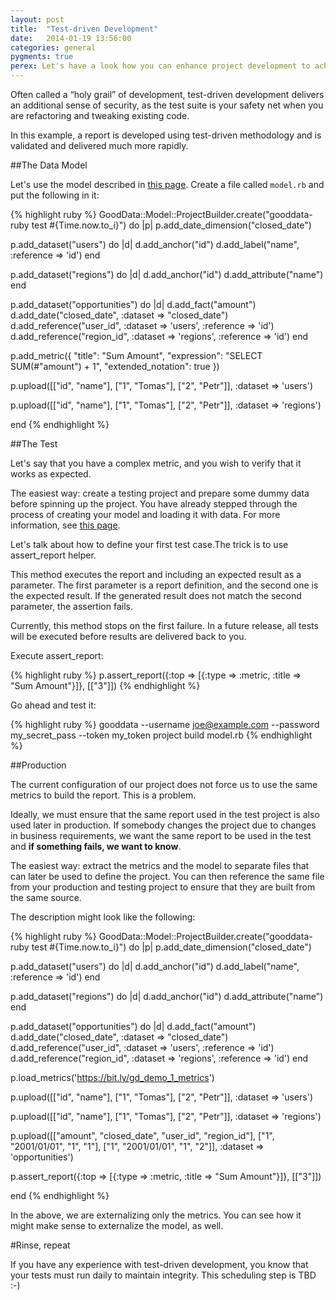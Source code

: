 ```yaml
---
layout: post
title:  "Test-driven Development"
date:   2014-01-19 13:56:00
categories: general
pygments: true
perex: Let's have a look how you can enhance project development to achieve test-driven development of your reports and projects. 
---
```


Often called a “holy grail” of development, test-driven development delivers an additional sense of security, as the test suite is your safety net when you are refactoring and tweaking existing code. 

In this example, a report is developed using test-driven methodology and is validated and delivered much more rapidly.


##The Data Model

Let's use the model described in [this page](http://sdk.gooddata.com/gooddata-ruby/recipe/model). Create a file called `model.rb` and put the following in it:

{% highlight ruby %}
GoodData::Model::ProjectBuilder.create("gooddata-ruby test #{Time.now.to_i}") do |p|
  p.add_date_dimension("closed_date")

  p.add_dataset("users") do |d|
    d.add_anchor("id")
    d.add_label("name", :reference => 'id')
  end

  p.add_dataset("regions") do |d|
    d.add_anchor("id")
    d.add_attribute("name")
  end

  p.add_dataset("opportunities") do |d|
    d.add_fact("amount")
    d.add_date("closed_date", :dataset => "closed_date")
    d.add_reference("user_id", :dataset => 'users', :reference => 'id')
    d.add_reference("region_id", :dataset => 'regions', :reference => 'id')
  end

  p.add_metric({
    "title": "Sum Amount",
    "expression": "SELECT SUM(#\"amount\") + 1",
    "extended_notation": true
  })

  p.upload([["id", "name"],
            ["1", "Tomas"],
            ["2", "Petr"]], :dataset => 'users')

  p.upload([["id", "name"],
            ["1", "Tomas"],
            ["2", "Petr"]], :dataset => 'regions')

end
{% endhighlight %}

##The Test

Let's say that you have a complex metric, and you wish to verify that it works as expected. 

The easiest way: create a testing project and prepare some dummy data before spinning up the project. You have already stepped through the process of creating your model and loading it with data. For more information, see [this page](http://sdk.gooddata.com/gooddata-ruby/recipe/model).

Let's talk about how to define your first test case.The trick is to use assert_report helper. 

This method executes the report and including an expected result as a parameter. The first parameter is a report definition, and the second one is the expected result. If the generated result does not match the second parameter, the assertion fails.

Currently, this method stops on the first failure. In a future release, all tests will be executed before results are delivered back to you.

Execute assert_report:

{% highlight ruby %}
p.assert_report({:top => [{:type => :metric, :title => "Sum Amount"}]}, [["3"]])
{% endhighlight %}

Go ahead and test it:

{% highlight ruby %}
gooddata --username joe@example.com --password my_secret_pass --token my_token project build model.rb
{% endhighlight %}

##Production


The current configuration of our project does not force us to use the same metrics to build the report. This is a problem. 

Ideally, we must ensure that the same report used in the test project is also used later in production. If somebody changes the project due to changes in business requirements, we want the same report to be used in the test and **if something fails, we want to know**.

The easiest way: extract the metrics and the model to separate files that can later be used to define the project. You can then reference the same file from your production and testing project to ensure that they are built from the same source.

The description might look like the following:

{% highlight ruby %}
GoodData::Model::ProjectBuilder.create("gooddata-ruby test #{Time.now.to_i}") do |p|
  p.add_date_dimension("closed_date")

  p.add_dataset("users") do |d|
    d.add_anchor("id")
    d.add_label("name", :reference => 'id')
  end

  p.add_dataset("regions") do |d|
    d.add_anchor("id")
    d.add_attribute("name")
  end

  p.add_dataset("opportunities") do |d|
    d.add_fact("amount")
    d.add_date("closed_date", :dataset => "closed_date")
    d.add_reference("user_id", :dataset => 'users', :reference => 'id')
    d.add_reference("region_id", :dataset => 'regions', :reference => 'id')
  end

  p.load_metrics('https://bit.ly/gd_demo_1_metrics')

  p.upload([["id", "name"],
            ["1", "Tomas"],
            ["2", "Petr"]], :dataset => 'users')

  p.upload([["id", "name"],
            ["1", "Tomas"],
            ["2", "Petr"]], :dataset => 'regions')

  p.upload([["amount", "closed_date", "user_id", "region_id"],
            ["1", "2001/01/01", "1", "1"],
            ["1", "2001/01/01", "1", "2"]], :dataset => 'opportunities')

  p.assert_report({:top => [{:type => :metric, :title => "Sum Amount"}]}, [["3"]])

end
{% endhighlight %}

In the above, we are externalizing only the metrics. You can see how it might make sense to externalize the model, as well.

#Rinse, repeat

If you have any experience with test-driven development, you know that your tests must run daily to maintain integrity. This scheduling step is TBD :-)

